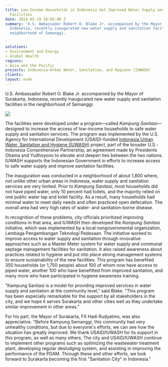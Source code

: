 ```yaml
---
title: Low-Income Households in Indonesia Get Improved Water Supply and Sanitation
  Facilities
date: 2014-05-19 18:05:00 Z
summary: 'U.S. Ambassador Robert O. Blake Jr. accompanied by the Mayor of Surakarta,
  Indonesia, recently inaugurated new water supply and sanitation facilities in the
  neighborhood of Semanggi.

'
solutions:
- Environment and Energy
- Global Health
regions:
- Asia and the Pacific
projects: Indonesia—Urban Water, Sanitation, and Hygiene (IUWASH)
clients: 
layout: node
---
```


U.S. Ambassador Robert O. Blake Jr. accompanied by the Mayor of Surakarta, Indonesia, recently inaugurated new water supply and sanitation facilities in the neighborhood of Semanggi.

![][1]

The facilities were developed under a program—called _Kampung Sanitasi_—designed to increase the access of low-income households to safe water supply and sanitation services. The program was implemented by the U.S. Agency for International Development (USAID)-funded [Indonesia Urban Water, Sanitation and Hygiene (IUWASH)][2] project, part of the broader U.S.-Indonesia Comprehensive Partnership, an agreement made by Presidents Obama and Yudhoyono to elevate and deepen ties between the two nations. IUWASH supports the Indonesian Government in efforts to increase access to safe water supply and improve sanitation facilities.

The inauguration was conducted in a neighborhood of about 1,800 where, not unlike other urban areas in Indonesia, water supply and sanitation services are very limited. Prior to _Kampung Sanitasi_, most households did not have piped water, only 10 percent had toilets, and the majority relied on one public water tap and toilet facility. As a result, many households had minimal water to meet daily needs and often practiced open defecation. The overall area had very high rates of water- and sanitation-borne disease.

In recognition of these problems, city officials prioritized improving conditions in that area, and IUWASH then developed the _Kampung Sanitasi_ initiative, which was implemented by a local nongovernmental organization, Lembaga Pengembangan Teknologi Pedesaan. The initiative worked to improve access to water supply and sanitation through innovative approaches such as a Master Meter system for water supply and communal septage management facilities for sanitation. It also raised awareness about practices related to hygiene and put into place strong management systems to ensure sustainability of the new facilities. This program has benefited 350 households (or 1,750 people) about 100 of whom now have access to piped water, another 100 who have benefitted from improved sanitation, and many more who have participated in hygiene awareness training.

"Kampung Sanitasi is a model for providing improved services in water supply and sanitation at the community level," said Blake. "This program has been especially remarkable for the support by all stakeholders in the city, and we hope it serves Surakarta and other cities well as they undertake similar improvement in other areas."

For his part, the Mayor of Surakarta, FX Hadi Rudyatmo, was also appreciative. "Before Kampung Semanggi, this community had very unhealthy conditions, but due to everyone's efforts, we can see how the situation has greatly improved. We thank USAID/IUWASH for its support in this program, as well as many others. The city and USAID/IUWASH continue to implement other programs such as optimizing the wastewater treatment plant, developing regular desludging system, and assisting in improving the performance of the PDAM. Through these and other efforts, we look forward to Surakarta becoming the first "Sanitation City" in Indonesia."

[1]: https://assetify-dai.com/news/AmboBlakeNEWS.jpg
[2]: /our-work/projects/indonesia-urban-water-sanitation-and-hygiene-iuwash
